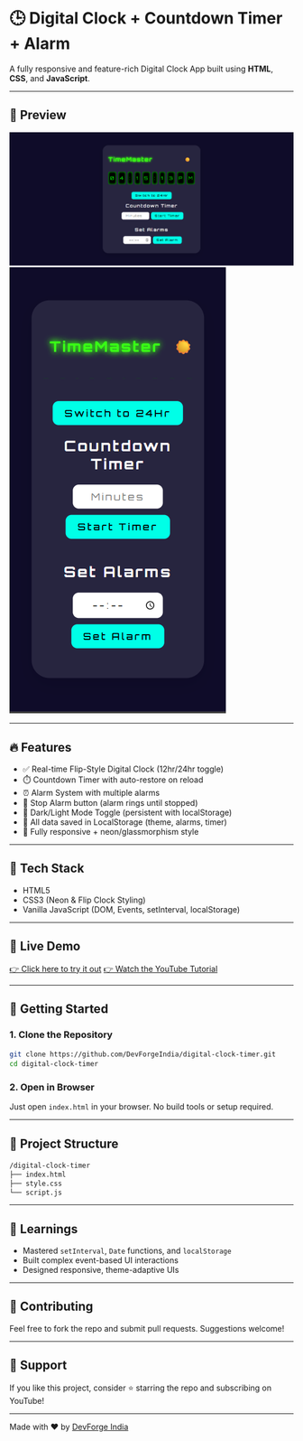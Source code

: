 # 🕒 Digital Clock + Countdown Timer + Alarm

A fully responsive and feature-rich Digital Clock App built using **HTML**, **CSS**, and **JavaScript**.

---

## 📸 Preview

![Preview Screenshot](preview.png)
![Mobile Screenshot](mobile_preview.png)

---

## 🔥 Features

- ✅ Real-time Flip-Style Digital Clock (12hr/24hr toggle)
- ⏱️ Countdown Timer with auto-restore on reload
- ⏰ Alarm System with multiple alarms
- 🛑 Stop Alarm button (alarm rings until stopped)
- 🌙 Dark/Light Mode Toggle (persistent with localStorage)
- 💾 All data saved in LocalStorage (theme, alarms, timer)
- 📱 Fully responsive + neon/glassmorphism style

---

## 🧰 Tech Stack

- HTML5
- CSS3 (Neon & Flip Clock Styling)
- Vanilla JavaScript (DOM, Events, setInterval, localStorage)

---

## 🚀 Live Demo

[👉 Click here to try it out](https://devforgeindia.github.io/digital-clock-timer/)
[👉 Watch the YouTube Tutorial](https://youtu.be/Cxq5CphMN8I)

---

## 🚀 Getting Started

### 1. Clone the Repository

```bash
git clone https://github.com/DevForgeIndia/digital-clock-timer.git
cd digital-clock-timer
```

### 2. Open in Browser

Just open `index.html` in your browser. No build tools or setup required.

---

## 📁 Project Structure

```
/digital-clock-timer
├── index.html
├── style.css
└── script.js
```

---

## 🎯 Learnings

- Mastered `setInterval`, `Date` functions, and `localStorage`
- Built complex event-based UI interactions
- Designed responsive, theme-adaptive UIs

---

## 🙌 Contributing

Feel free to fork the repo and submit pull requests. Suggestions welcome!

---

## 🙌 Support

If you like this project, consider ⭐ starring the repo and subscribing on YouTube!

---

Made with ❤️ by [DevForge India](https://www.youtube.com/@DevForge-India)
